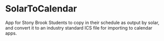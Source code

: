 SolarToCalendar
===============

App for Stony Brook Students to copy in their schedule as output by solar, and convert it to an industry standard ICS file for importing to calendar apps.
